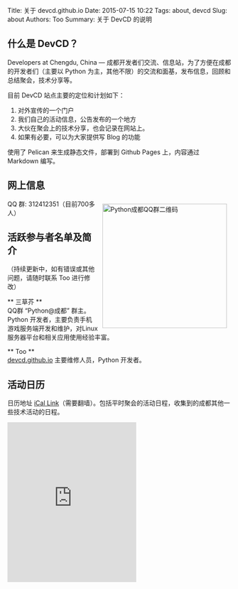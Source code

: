 Title: 关于 devcd.github.io
Date: 2015-07-15 10:22
Tags: about, devcd
Slug: about
Authors: Too
Summary: 关于 DevCD 的说明

## 什么是 DevCD？
Developers at Chengdu, China — 成都开发者们交流、信息站，为了方便在成都的开发者们（主要以 Python 为主，其他不限）的交流和面基，发布信息，回顾和总结聚会，技术分享等。

目前 DevCD 站点主要的定位和计划如下：  
1. 对外宣传的一个门户  
2. 我们自己的活动信息，公告发布的一个地方  
3. 大伙在聚会上的技术分享，也会记录在网站上。  
4. 如果有必要，可以为大家提供写 Blog 的功能  

使用了 Pelican 来生成静态文件，部署到 Github Pages 上，内容通过 Markdown 编写。

## 网上信息  
<div class=text-center style="float: right; clear: left;    margin: 10px;"><img src=/img/qq.png width=280 alt=Python成都QQ群二维码></div>  

QQ 群: 312412351（目前700多人）  

## 活跃参与者名单及简介
（持续更新中，如有错误或其他问题，请随时联系 Too 进行修改）

** 三草芥 **  
QQ群 “Python@成都” 群主。Python 开发者，主要负责手机游戏服务端开发和维护，对Linux服务器平台和相关应用使用经验丰富。

** Too **  
[devcd.github.io]() 主要维修人员，Python 开发者。

## 活动日历
日历地址 [iCal Link][6]（需要翻墙）。包括平时聚会的活动日程，收集到的成都其他一些技术活动的日程。

<iframe src="https://www.google.com/calendar/embed?showPrint=0&amp;showCalendars=0&amp;mode=AGENDA&amp;showNav=0&amp;height=600&amp;wkst=2&amp;bgcolor=%23FFFFFF&amp;src=ra63v1eqoj62iu7o5mq7ul3bbs%40group.calendar.google.com&amp;color=%238C500B&amp;ctz=Asia%2FShanghai" style=" border-width:0 " width="290" height="360" frameborder="0" scrolling="no"></iframe>

[6]:	https://www.google.com/calendar/ical/ra63v1eqoj62iu7o5mq7ul3bbs%40group.calendar.google.com/public/basic.ics
